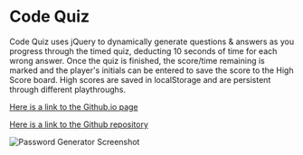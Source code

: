 # Code Quiz

Code Quiz uses jQuery to dynamically generate questions & answers as you progress through the timed quiz, deducting 10 seconds of time for each wrong answer. Once the quiz is finished, the score/time remaining is marked and the player's initials can be entered to save the score to the High Score board. High scores are saved in localStorage and are persistent through different playthroughs.


[Here is a link to the Github.io page](https://diembe.github.io/Code-Quiz/)

[Here is a link to the Github repository](https://github.com/diembe/Code-Quiz/)



![Password Generator Screenshot](https://diembe.github.io/Code-Quiz/Assets/code_quiz.png)